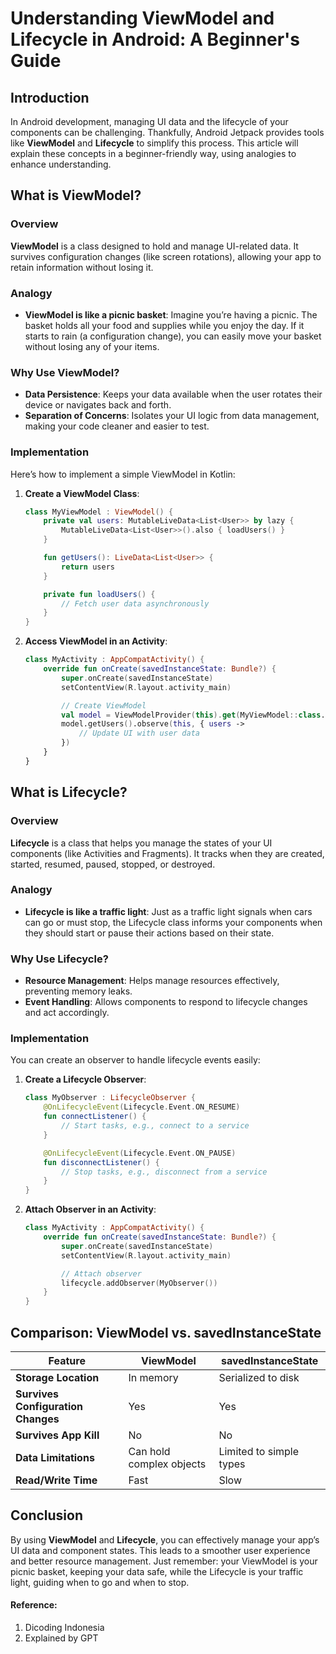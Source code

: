 

# Understanding ViewModel and Lifecycle in Android: A Beginner's Guide

## Introduction
In Android development, managing UI data and the lifecycle of your components can be challenging. Thankfully, Android Jetpack provides tools like **ViewModel** and **Lifecycle** to simplify this process. This article will explain these concepts in a beginner-friendly way, using analogies to enhance understanding.

## What is ViewModel?

### Overview
**ViewModel** is a class designed to hold and manage UI-related data. It survives configuration changes (like screen rotations), allowing your app to retain information without losing it.

### Analogy
- **ViewModel is like a picnic basket**: Imagine you’re having a picnic. The basket holds all your food and supplies while you enjoy the day. If it starts to rain (a configuration change), you can easily move your basket without losing any of your items.

### Why Use ViewModel?
- **Data Persistence**: Keeps your data available when the user rotates their device or navigates back and forth.
- **Separation of Concerns**: Isolates your UI logic from data management, making your code cleaner and easier to test.

### Implementation
Here’s how to implement a simple ViewModel in Kotlin:

1. **Create a ViewModel Class**:
   ```kotlin
   class MyViewModel : ViewModel() {
       private val users: MutableLiveData<List<User>> by lazy {
           MutableLiveData<List<User>>().also { loadUsers() }
       }

       fun getUsers(): LiveData<List<User>> {
           return users
       }

       private fun loadUsers() {
           // Fetch user data asynchronously
       }
   }
   ```

2. **Access ViewModel in an Activity**:
   ```kotlin
   class MyActivity : AppCompatActivity() {
       override fun onCreate(savedInstanceState: Bundle?) {
           super.onCreate(savedInstanceState)
           setContentView(R.layout.activity_main)

           // Create ViewModel
           val model = ViewModelProvider(this).get(MyViewModel::class.java)
           model.getUsers().observe(this, { users ->
               // Update UI with user data
           })
       }
   }
   ```

## What is Lifecycle?

### Overview
**Lifecycle** is a class that helps you manage the states of your UI components (like Activities and Fragments). It tracks when they are created, started, resumed, paused, stopped, or destroyed.

### Analogy
- **Lifecycle is like a traffic light**: Just as a traffic light signals when cars can go or must stop, the Lifecycle class informs your components when they should start or pause their actions based on their state.

### Why Use Lifecycle?
- **Resource Management**: Helps manage resources effectively, preventing memory leaks.
- **Event Handling**: Allows components to respond to lifecycle changes and act accordingly.

### Implementation
You can create an observer to handle lifecycle events easily:

1. **Create a Lifecycle Observer**:
   ```kotlin
   class MyObserver : LifecycleObserver {
       @OnLifecycleEvent(Lifecycle.Event.ON_RESUME)
       fun connectListener() {
           // Start tasks, e.g., connect to a service
       }

       @OnLifecycleEvent(Lifecycle.Event.ON_PAUSE)
       fun disconnectListener() {
           // Stop tasks, e.g., disconnect from a service
       }
   }
   ```

2. **Attach Observer in an Activity**:
   ```kotlin
   class MyActivity : AppCompatActivity() {
       override fun onCreate(savedInstanceState: Bundle?) {
           super.onCreate(savedInstanceState)
           setContentView(R.layout.activity_main)

           // Attach observer
           lifecycle.addObserver(MyObserver())
       }
   }
   ```

## Comparison: ViewModel vs. savedInstanceState

| Feature                          | ViewModel                       | savedInstanceState               |
|----------------------------------|---------------------------------|----------------------------------|
| **Storage Location**             | In memory                       | Serialized to disk               |
| **Survives Configuration Changes** | Yes                            | Yes                              |
| **Survives App Kill**           | No                              | No                               |
| **Data Limitations**             | Can hold complex objects        | Limited to simple types          |
| **Read/Write Time**              | Fast                            | Slow                             |

## Conclusion
By using **ViewModel** and **Lifecycle**, you can effectively manage your app’s UI data and component states. This leads to a smoother user experience and better resource management. Just remember: your ViewModel is your picnic basket, keeping your data safe, while the Lifecycle is your traffic light, guiding when to go and when to stop.

#### Reference:
1. Dicoding Indonesia
2. Explained by GPT